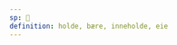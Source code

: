 ```yaml
---
sp: 󱤓
definition: holde, bære, inneholde, eie
---
```

<!-- jo is about ownership, possession, or physically holding things. all of these are the same thing. -->